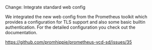 Change: Integrate standard web config

We integrated the new web config from the Prometheus toolkit which provides a
configuration for TLS support and also some basic builtin authentication. For
the detailed configuration you check out the documentation.

https://github.com/promhippie/prometheus-vcd-sd/issues/35
